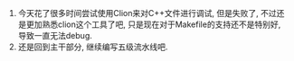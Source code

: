 1. 今天花了很多时间尝试使用Clion来对C++文件进行调试, 但是失败了, 不过还是更加熟悉clion这个工具了吧, 只是现在对于Makefile的支持还不是特别好, 导致一直无法debug.
2. 还是回到主干部分, 继续编写五级流水线吧.